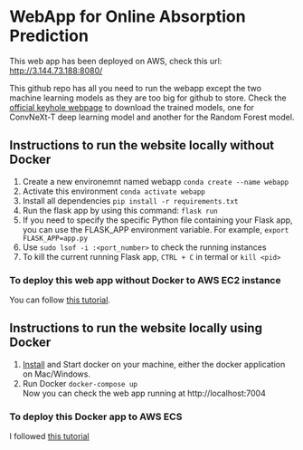 # WebApp for Online Absorption Prediction 

This web app has been deployed on AWS, check this url: http://3.144.73.188:8080/

This github repo has all you need to run the webapp except the two machine learning models as they are too big for github to store. Check the [official keyhole webpage](https://rubyjiang18.github.io/keyholeofficial/) to download the trained models, one for ConvNeXt-T deep learning model and another for the Random Forest model.

## Instructions to run the website locally without Docker
1. Create a new environemnt named webapp `conda create --name webapp`
2. Activate this environment `conda activate webapp`
3. Install all dependencies `pip install -r requirements.txt`
4. Run the flask app by using this command: `flask run`
5. If you need to specify the specific Python file containing your Flask app, you can use the FLASK_APP environment variable. For example, `export FLASK_APP=app.py`
6. Use `sudo lsof -i :<port_number>` to check the running instances
7. To kill the current running Flask app, `CTRL + C` in termal or `kill <pid>`
### To deploy this web app without Docker to AWS EC2 instance
You can follow [this tutorial](https://www.twilio.com/blog/deploy-flask-python-app-aws).

## Instructions to run the website locally using Docker
1. [Install](https://docs.docker.com/get-docker/) and Start docker on your machine, either the docker application on Mac/Windows.
2. Run Docker `docker-compose up`<br/>
Now you can check the web app running at http://localhost:7004
### To deploy this Docker app to AWS ECS
I followed [this tutorial](https://cto.ai/blog/deploying-a-docker-application-to-aws-ecs/)



